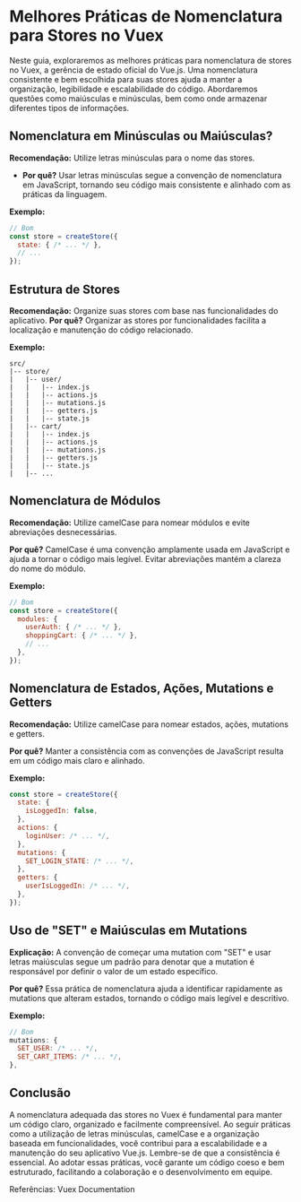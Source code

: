 # Melhores Práticas de Nomenclatura para Stores no Vuex

Neste guia, exploraremos as melhores práticas para nomenclatura de stores no Vuex, a gerência de estado oficial do Vue.js. Uma nomenclatura consistente e bem escolhida para suas stores ajuda a manter a organização, legibilidade e escalabilidade do código. Abordaremos questões como maiúsculas e minúsculas, bem como onde armazenar diferentes tipos de informações.

## Nomenclatura em Minúsculas ou Maiúsculas?

**Recomendação:** Utilize letras minúsculas para o nome das stores.

- **Por quê?** Usar letras minúsculas segue a convenção de nomenclatura em JavaScript, tornando seu código mais consistente e alinhado com as práticas da linguagem.

**Exemplo:**

```javascript
// Bom
const store = createStore({
  state: { /* ... */ },
  // ...
});
```
## Estrutura de Stores
**Recomendação:** Organize suas stores com base nas funcionalidades do aplicativo.
**Por quê?** Organizar as stores por funcionalidades facilita a localização e manutenção do código relacionado.

**Exemplo:**
```
src/
|-- store/
|   |-- user/
|   |   |-- index.js
|   |   |-- actions.js
|   |   |-- mutations.js
|   |   |-- getters.js
|   |   |-- state.js
|   |-- cart/
|   |   |-- index.js
|   |   |-- actions.js
|   |   |-- mutations.js
|   |   |-- getters.js
|   |   |-- state.js
|   |-- ...
```
##  Nomenclatura de Módulos
**Recomendação:** Utilize camelCase para nomear módulos e evite abreviações desnecessárias.

**Por quê?** CamelCase é uma convenção amplamente usada em JavaScript e ajuda a tornar o código mais legível. Evitar abreviações mantém a clareza do nome do módulo.

**Exemplo:**
```javascript
// Bom
const store = createStore({
  modules: {
    userAuth: { /* ... */ },
    shoppingCart: { /* ... */ },
    // ...
  },
});
```
##  Nomenclatura de Estados, Ações, Mutations e Getters
**Recomendação:** Utilize camelCase para nomear estados, ações, mutations e getters.

**Por quê?** Manter a consistência com as convenções de JavaScript resulta em um código mais claro e alinhado.

**Exemplo:**
```javascript
const store = createStore({
  state: {
    isLoggedIn: false,
  },
  actions: {
    loginUser: /* ... */,
  },
  mutations: {
    SET_LOGIN_STATE: /* ... */,
  },
  getters: {
    userIsLoggedIn: /* ... */,
  },
});
```

##  Uso de "SET" e Maiúsculas em Mutations
**Explicação:** A convenção de começar uma mutation com "SET" e usar letras maiúsculas segue um padrão para denotar que a mutation é responsável por definir o valor de um estado específico.

**Por quê?** Essa prática de nomenclatura ajuda a identificar rapidamente as mutations que alteram estados, tornando o código mais legível e descritivo.

**Exemplo:**
```javascript
// Bom
mutations: {
  SET_USER: /* ... */,
  SET_CART_ITEMS: /* ... */,
},
```
## Conclusão
A nomenclatura adequada das stores no Vuex é fundamental para manter um código claro, organizado e facilmente compreensível. Ao seguir práticas como a utilização de letras minúsculas, camelCase e a organização baseada em funcionalidades, você contribui para a escalabilidade e a manutenção do seu aplicativo Vue.js.
Lembre-se de que a consistência é essencial. Ao adotar essas práticas, você garante um código coeso e bem estruturado, facilitando a colaboração e o desenvolvimento em equipe.

Referências:
Vuex Documentation

